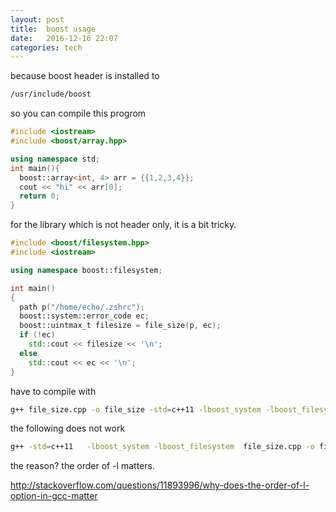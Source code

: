 ```yaml
---
layout: post
title:  boost usage 
date:   2016-12-16 22:07 
categories: tech 
---
```

because boost header is installed to

```sh
/usr/include/boost
```

so you can compile this progrom

```cpp
#include <iostream>
#include <boost/array.hpp>

using namespace std;
int main(){
  boost::array<int, 4> arr = {{1,2,3,4}};
  cout << "hi" << arr[0];
  return 0;
}
```

for the library which is not header only, it is a bit tricky.

```cpp
#include <boost/filesystem.hpp>
#include <iostream>

using namespace boost::filesystem;

int main()
{
  path p("/home/echo/.zshrc");
  boost::system::error_code ec;
  boost::uintmax_t filesize = file_size(p, ec);
  if (!ec)
    std::cout << filesize << '\n';
  else
    std::cout << ec << '\n';
}
```

have to compile with

```bash
g++ file_size.cpp -o file_size -std=c++11 -lboost_system -lboost_filesystem  
```

the following does not work

```bash
g++ -std=c++11   -lboost_system -lboost_filesystem  file_size.cpp -o file_size
```

the reason? the order of -l matters.

http://stackoverflow.com/questions/11893996/why-does-the-order-of-l-option-in-gcc-matter
